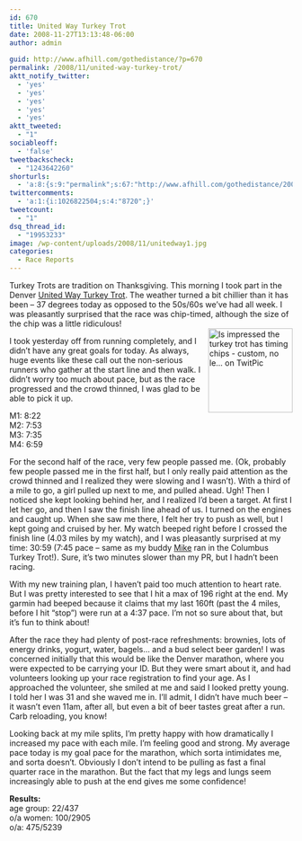 ```yaml
---
id: 670
title: United Way Turkey Trot
date: 2008-11-27T13:13:48-06:00
author: admin
  
guid: http://www.afhill.com/gothedistance/?p=670
permalink: /2008/11/united-way-turkey-trot/
aktt_notify_twitter:
  - 'yes'
  - 'yes'
  - 'yes'
  - 'yes'
  - 'yes'
aktt_tweeted:
  - "1"
sociableoff:
  - 'false'
tweetbackscheck:
  - "1243642260"
shorturls:
  - 'a:8:{s:9:"permalink";s:67:"http://www.afhill.com/gothedistance/2008/11/united-way-turkey-trot/";s:7:"tinyurl";s:25:"http://tinyurl.com/5wky76";s:4:"isgd";s:17:"http://is.gd/h2k9";s:5:"bitly";s:18:"http://bit.ly/DkBj";s:5:"snipr";s:22:"http://snipr.com/amr2r";s:5:"snurl";s:22:"http://snurl.com/amr2r";s:7:"snipurl";s:24:"http://snipurl.com/amr2r";s:4:"trim";s:17:"http://tr.im/c7w5";}'
twittercomments:
  - 'a:1:{i:1026822504;s:4:"8720";}'
tweetcount:
  - "1"
dsq_thread_id:
  - "19953233"
image: /wp-content/uploads/2008/11/unitedway1.jpg
categories:
  - Race Reports
---
```

Turkey Trots are tradition on Thanksgiving. This morning I took part in the Denver [United Way Turkey Trot](http://www.unitedwaydenver.org/site/c.rwL8KjNULrH/b.4510543/k.D1FE/Turkey_Trot_in_Washington_Park_8211_Mile_High_United_Way.htm). The weather turned a bit chillier than it has been &#8211; 37 degrees today as opposed to the 50s/60s we&#8217;ve had all week. I was pleasantly surprised that the race was chip-timed, although the size of the chip was a little ridiculous!  
[<img src="http://twitpic.com/show/thumb/of8d.jpg" width="150" height="150" alt="Is impressed the turkey trot has timing chips - custom, no le... on TwitPic" style="float: right;margin-left: 3px" />](http://twitpic.com/of8d "Is impressed the turkey trot has timing chips - custom, no le... on TwitPic")

<!--more-->I took yesterday off from running completely, and I didn&#8217;t have any great goals for today. As always, huge events like these call out the non-serious runners who gather at the start line and then walk. I didn&#8217;t worry too much about pace, but as the race progressed and the crowd thinned, I was glad to be able to pick it up. 

M1: 8:22  
M2: 7:53  
M3: 7:35  
M4: 6:59

For the second half of the race, very few people passed me. (Ok, probably few people passed me in the first half, but I only really paid attention as the crowd thinned and I realized they were slowing and I wasn&#8217;t). With a third of a mile to go, a girl pulled up next to me, and pulled ahead. Ugh! Then I noticed she kept looking behind her, and I realized I&#8217;d been a target. At first I let her go, and then I saw the finish line ahead of us. I turned on the engines and caught up. When she saw me there, I felt her try to push as well, but I kept going and cruised by her. My watch beeped right before I crossed the finish line (4.03 miles by my watch), and I was pleasantly surprised at my time: 30:59 (7:45 pace &#8211; same as my buddy [Mike](http://krotscheck.net) ran in the Columbus Turkey Trot!). Sure, it&#8217;s two minutes slower than my PR, but I hadn&#8217;t been racing. 

With my new training plan, I haven&#8217;t paid too much attention to heart rate. But I was pretty interested to see that I hit a max of 196 right at the end. My garmin had beeped because it claims that my last 160ft (past the 4 miles, before I hit &#8220;stop&#8221;) were run at a 4:37 pace. I&#8217;m not so sure about that, but it&#8217;s fun to think about! 

After the race they had plenty of post-race refreshments: brownies, lots of energy drinks, yogurt, water, bagels&#8230; and a bud select beer garden! I was concerned initially that this would be like the Denver marathon, where you were expected to be carrying your ID. But they were smart about it, and had volunteers looking up your race registration to find your age. As I approached the volunteer, she smiled at me and said I looked pretty young. I told her I was 31 and she waved me in. I&#8217;ll admit, I didn&#8217;t have much beer &#8211; it wasn&#8217;t even 11am, after all, but even a bit of beer tastes great after a run. Carb reloading, you know!

Looking back at my mile splits, I&#8217;m pretty happy with how dramatically I increased my pace with each mile. I&#8217;m feeling good and strong. My average pace today is my goal pace for the marathon, which sorta intimidates me, and sorta doesn&#8217;t. Obviously I don&#8217;t intend to be pulling as fast a final quarter race in the marathon. But the fact that my legs and lungs seem increasingly able to push at the end gives me some confidence!

**Results:**  
age group: 22/437  
o/a women: 100/2905  
o/a: 475/5239
